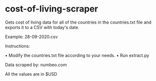 # cost-of-living-scraper

Gets cost of living data for all of the countries in the countries.txt file and exports it to a CSV with today's date.

Example: 28-09-2020.csv

Instructions:

• Modify the countries.txt file according to your needs.
• Run extract.py

Data scraped by: numbeo.com

All the values are in $USD
